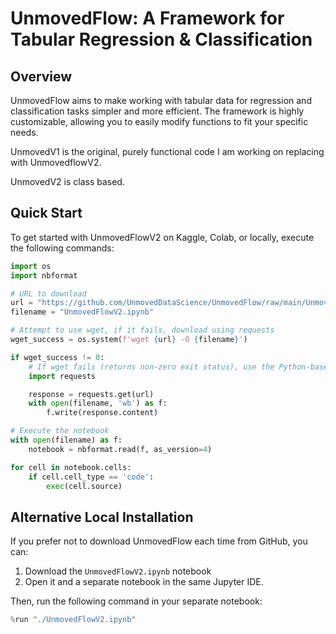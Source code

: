 # UnmovedFlow: A Framework for Tabular Regression & Classification

## Overview

UnmovedFlow aims to make working with tabular data for regression and classification tasks simpler and more efficient. The framework is highly customizable, allowing you to easily modify functions to fit your specific needs.

UnmovedV1 is the original, purely functional code I am working on replacing with UnmovedflowV2.

UnmovedV2 is class based.

## Quick Start

To get started with UnmovedFlowV2 on Kaggle, Colab, or locally, execute the following commands:

```python
import os
import nbformat

# URL to download
url = "https://github.com/UnmovedDataScience/UnmovedFlow/raw/main/UnmovedFlow.ipynb"
filename = "UnmovedFlowV2.ipynb"

# Attempt to use wget, if it fails, download using requests
wget_success = os.system(f'wget {url} -O {filename}')

if wget_success != 0:
    # If wget fails (returns non-zero exit status), use the Python-based method
    import requests

    response = requests.get(url)
    with open(filename, 'wb') as f:
        f.write(response.content)

# Execute the notebook
with open(filename) as f:
    notebook = nbformat.read(f, as_version=4)

for cell in notebook.cells:
    if cell.cell_type == 'code':
        exec(cell.source)
```

## Alternative Local Installation

If you prefer not to download UnmovedFlow each time from GitHub, you can:

1. Download the `UnmovedFlowV2.ipynb` notebook
2. Open it and a separate notebook in the same Jupyter IDE.

Then, run the following command in your separate notebook:

```python
%run "./UnmovedFlowV2.ipynb"
```